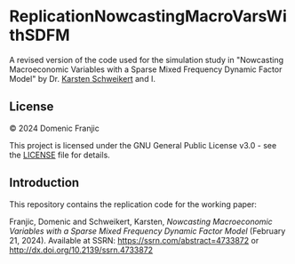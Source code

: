 # ReplicationNowcastingMacroVarsWithSDFM
A revised version of the code used for the simulation study in "Nowcasting Macroeconomic Variables with a Sparse Mixed Frequency Dynamic Factor Model" by Dr. [Karsten Schweikert](https://github.com/karstenschweikert) and I.

## License

© 2024 Domenic Franjic

This project is licensed under the GNU General Public License v3.0 - see the [LICENSE](LICENSE) file for details.

## Introduction

This repository contains the replication code for the working paper:

Franjic, Domenic and Schweikert, Karsten, *Nowcasting Macroeconomic Variables with a Sparse Mixed Frequency Dynamic Factor Model* (February 21, 2024). Available at SSRN: https://ssrn.com/abstract=4733872 or http://dx.doi.org/10.2139/ssrn.4733872 
